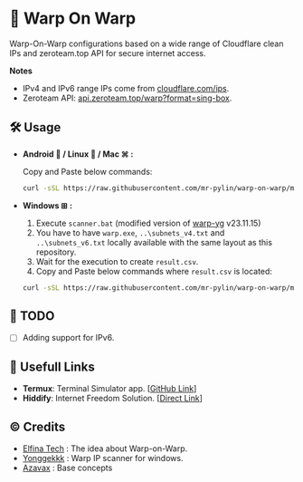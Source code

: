# 🗽 Warp On Warp
Warp-On-Warp configurations based on a wide range of Cloudflare clean IPs and zeroteam.top API for secure internet access.

**Notes**
   - IPv4 and IPv6 range IPs come from [cloudflare.com/ips](https://www.cloudflare.com/ips/).
   - Zeroteam API: [api.zeroteam.top/warp?format=sing-box](https://api.zeroteam.top/warp?format=sing-box).


## 🛠️ Usage
   - **Android 🤖 / Linux 🐧 / Mac ⌘ :**
      
      Copy and Paste below commands:
      ```bash
      curl -sSL https://raw.githubusercontent.com/mr-pylin/warp-on-warp/main/warp.sh -o warp.sh && chmod +x warp.sh && bash warp.sh
      ```

   - **Windows ⊞ :**
      1. Execute `scanner.bat` (modified version of [warp-yg](https://github.com/yonggekkk/warp-yg) v23.11.15)
      2. You have to have `warp.exe`, `..\subnets_v4.txt` and `..\subnets_v6.txt` locally available with the same layout as this repository.
      3. Wait for the execution to create `result.csv`.
      4. Copy and Paste below commands where `result.csv` is located:
      ```bash
      curl -sSL https://raw.githubusercontent.com/mr-pylin/warp-on-warp/main/warp.sh -o warp.sh && chmod +x warp.sh && bash warp.sh
      ```

## 📝 TODO
   - [ ] Adding support for IPv6.

## 🔗 Usefull Links
   - **Termux**: Terminal Simulator app. [[GitHub Link](https://github.com/termux/termux-app)]
   - **Hiddify**: Internet Freedom Solution. [[Direct Link](https://app.hiddify.com/)]

## ©️ Credits
- [Elfina Tech](https://github.com/Elfiinaa) : The idea about Warp-on-Warp.
- [Yonggekkk](https://github.com/yonggekkk/warp-yg) : Warp IP scanner for windows.
- [Azavax](https://github.com/azavaxhuman/Quick_Warp_on_Warp) : Base concepts